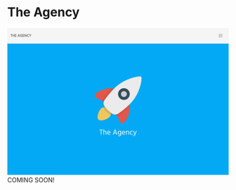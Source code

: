 # The Agency

![The Agency](https://github.com/RyanCCollins/cdn/blob/master/misc/the-agency.png?raw=true)
COMING SOON!
